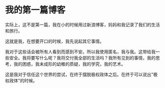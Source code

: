 # 我的第一篇博客

实际上，这不是第一篇，我在小的时候用过新浪博客，妈妈和我记录了我们的生活和旅行。

这就是我，在想要开口的时候，我先说起其它事情。

我对于这些话会被所有人看到而感到不安。所以我使用匿名，我与我。这带给我一些安全。我将要写什么呢？我将交付我全部的生活吗？我所有见到的事情，我的思考，我的困惑，我未成形的幼稚的质疑，我的学究，我的艺术。

这是我对于信任这个世界的尝试，在终于摆脱极权政体之后。在终于可以说出"极权政体"的时候。
